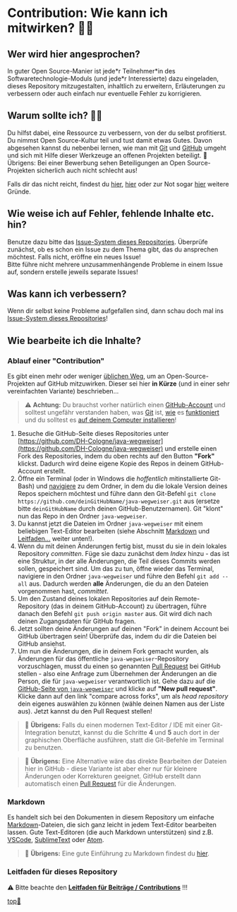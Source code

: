 # Contribution: Wie kann ich mitwirken? :woman_technologist:


## Wer wird hier angesprochen?

In guter Open Source-Manier ist jede\*r Teilnehmer\*in des Softwaretechnologie-Moduls (und jede\*r Interessierte) dazu eingeladen, dieses Repository mitzugestalten, inhaltlich zu erweitern, Erläuterungen zu verbessern oder auch einfach nur eventuelle Fehler zu korrigieren.


## Warum sollte ich? :man_shrugging:

Du hilfst dabei, eine Ressource zu verbessern, von der du selbst profitierst. Du nimmst Open Source-Kultur teil und tust damit etwas Gutes. Davon abgesehen kannst du nebenbei lernen, wie man mit [Git](https://git-scm.com/) und [GitHub](https://github.com) umgeht und sich mit Hilfe dieser Werkzeuge an offenen Projekten beteiligt. :raised_hands:   
Übrigens: Bei einer Bewerbung sehen Beteiligungen an Open Source-Projekten sicherlich auch nicht schlecht aus!

Falls dir das nicht reicht, findest du [hier](https://www.makeuseof.com/tag/people-contribute-open-source-projects/), [hier](https://opensource.com/life/15/12/why-open-source) oder zur Not sogar [hier](https://opensource.google/docs/why/) weitere Gründe.


## Wie weise ich auf Fehler, fehlende Inhalte etc. hin?

Benutze dazu bitte das [Issue-System dieses Repositories](https://github.com/DH-Cologne/java-wegweiser/issues). Überprüfe zunächst, ob es schon ein Issue zu dem Thema gibt, das du ansprechen möchtest. Falls nicht, eröffne ein neues Issue!  
Bitte führe nicht mehrere unzusammenhängende Probleme in einem Issue auf, sondern erstelle jeweils separate Issues!


## Was kann ich verbessern?

Wenn dir selbst keine Probleme aufgefallen sind, dann schau doch mal ins [Issue-System dieses Repositories](https://github.com/DH-Cologne/java-wegweiser/issues)!


## Wie bearbeite ich die Inhalte?

### Ablauf einer "Contribution"
Es gibt einen mehr oder weniger [üblichen Weg](https://opensource.guide/how-to-contribute/), um an Open-Source-Projekten auf GitHub mitzuwirken. Dieser sei hier **in Kürze** (und in einer sehr vereinfachten Variante) beschrieben...

> :warning: **Achtung:** Du brauchst vorher natürlich einen [GitHub-Account](https://github.com/join) und solltest ungefähr verstanden haben, was [Git](https://de.wikipedia.org/wiki/Git) ist, [wie](https://rogerdudler.github.io/git-guide/index.de.html) es [funktioniert](https://git-scm.com/book/de/v2) und du solltest es [auf deinem Computer installieren](https://git-scm.com/downloads)!

1) Besuche die GitHub-Seite dieses Repositories unter [https://github.com/DH-Cologne/java-wegweiser](https://github.com/DH-Cologne/java-wegweiser) und erstelle einen Fork des Repositories, indem du oben rechts auf den Button **"Fork"** klickst. Dadurch wird deine eigene Kopie des Repos in deinem GitHub-Account erstellt.
2) Öffne ein Terminal (oder in Windows die _hoffentlich_ mitinstallierte Git-Bash) und [navigiere](https://duckduckgo.com/?q=navigieren+im+terminal) zu dem Ordner, in dem du die lokale Version deines Repos speichern möchtest und führe dann den Git-Befehl `git clone https://github.com/deinGitHubName/java-wegweiser.git` aus (ersetze bitte `deinGitHubName` durch deinen GitHub-Benutzernamen). Git "klont" nun das Repo in den Ordner `java-wegweiser`.
3) Du kannst jetzt die Dateien im Ordner `java-wegweiser` mit einem beliebigen Text-Editor bearbeiten (siehe Abschnitt [Markdown](#markdown) und [Leitfaden...](#leitfaden-f%c3%bcr-dieses-repository) weiter unten!).
4) Wenn du mit deinen Änderungen fertig bist, musst du sie in dein lokales Repository _committen_. Füge sie dazu zunächst dem _Index_ hinzu - das ist eine Struktur, in der alle Änderungen, die Teil dieses Commits werden sollen, gespeichert sind. Um das zu tun, öffne wieder das Terminal, navigiere in den Ordner `java-wegweiser` und führe den Befehl `git add --all` aus. Dadurch werden **alle** Änderungen, die du an den Dateien vorgenommen hast, _committet_.
5) Um den Zustand deines lokalen Repositories auf dein Remote-Repository (das in deinem GitHub-Account) zu übertragen, führe danach den Befehl `git push origin master` aus. Git wird dich nach deinen Zugangsdaten für GitHub fragen.
6) Jetzt sollten deine Änderungen auf deinen "Fork" in deinem Account bei GitHub übertragen sein! Überprüfe das, indem du dir die Dateien bei GitHub ansiehst.
7) Um nun die Änderungen, die in deinem Fork gemacht wurden, als Änderungen für das öffentliche `java-wegweiser`-Repository vorzuschlagen, musst du einen so genannten [Pull Request](https://help.github.com/en/github/collaborating-with-issues-and-pull-requests/about-pull-requests) bei GitHub stellen - also eine Anfrage zum Übernehmen der Änderungen an die Person, die für `java-wegweiser` verantwortlich ist. Gehe dazu auf die [GitHub-Seite von `java-wegweiser`](https://github.com/DH-Cologne/java-wegweiser) und klicke auf **"New pull request"**. Klicke dann auf den link "compare across forks", um als _head repository_ dein eigenes auswählen zu können (wähle deinen Namen aus der Liste aus). Jetzt kannst du den Pull Request stellen!

> :speech_balloon: **Übrigens:** Falls du einen modernen Text-Editor / IDE mit einer Git-Integration benutzt, kannst du die Schritte **4** und **5** auch dort in der graphischen Oberfläche ausführen, statt die Git-Befehle im Terminal zu benutzen.

> :speech_balloon: **Übrigens:** Eine Alternative wäre das direkte Bearbeiten der Dateien hier in GitHub - diese Variante ist aber eher nur für kleinere Änderungen oder Korrekturen geeignet. GitHub erstellt dann automatisch einen [Pull Request](https://help.github.com/en/github/collaborating-with-issues-and-pull-requests/about-pull-requests) für die Änderungen.

### Markdown
Es handelt sich bei den Dokumenten in diesem Repository um einfache [Markdown](https://de.wikipedia.org/wiki/Markdown)-Dateien, die sich ganz leicht in jedem Text-Editor bearbeiten lassen. Gute Text-Editoren (die auch Markdown unterstützen) sind z.B. [VSCode](https://code.visualstudio.com/), [SublimeText](https://www.sublimetext.com/) oder [Atom](https://atom.io/).

> :speech_balloon: **Übrigens:** Eine gute Einführung zu Markdown findest du [hier](https://guides.github.com/features/mastering-markdown/).  

### Leitfaden für dieses Repository

:warning: Bitte beachte den [**Leitfaden für Beiträge / Contributions**](Leitfaden.md) !!!


<!-- Dieser Link sollte am Ende der Datei stehen! -->
<a class="top-link" href="#" title="Zum Anfang scrollen!">top:balloon:</a>